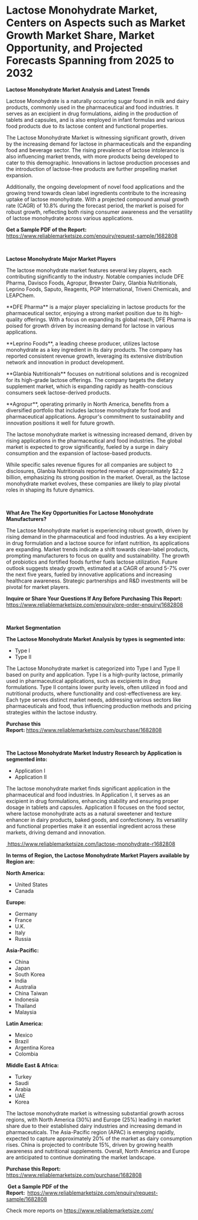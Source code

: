<p><h1>Lactose Monohydrate Market, Centers on Aspects such as Market Growth Market Share, Market Opportunity, and Projected Forecasts Spanning from 2025 to 2032</h1></p><p><strong>Lactose Monohydrate Market Analysis and Latest Trends</strong></p>
<p><p>Lactose Monohydrate is a naturally occurring sugar found in milk and dairy products, commonly used in the pharmaceutical and food industries. It serves as an excipient in drug formulations, aiding in the production of tablets and capsules, and is also employed in infant formulas and various food products due to its lactose content and functional properties. </p><p>The Lactose Monohydrate Market is witnessing significant growth, driven by the increasing demand for lactose in pharmaceuticals and the expanding food and beverage sector. The rising prevalence of lactose intolerance is also influencing market trends, with more products being developed to cater to this demographic. Innovations in lactose production processes and the introduction of lactose-free products are further propelling market expansion.</p><p>Additionally, the ongoing development of novel food applications and the growing trend towards clean label ingredients contribute to the increasing uptake of lactose monohydrate. With a projected compound annual growth rate (CAGR) of 10.8% during the forecast period, the market is poised for robust growth, reflecting both rising consumer awareness and the versatility of lactose monohydrate across various applications.</p></p>
<p><strong>Get a Sample PDF of the Report:&nbsp;</strong> <a href="https://www.reliablemarketsize.com/enquiry/request-sample/1682808?utm_campaign=3248&utm_medium=2&utm_source=Github&utm_content=ia&utm_term=26032025&utm_id=lactose-monohydrate">https://www.reliablemarketsize.com/enquiry/request-sample/1682808</a></p>
<p>&nbsp;</p>
<p><strong>Lactose Monohydrate Major Market Players</strong></p>
<p><p>The lactose monohydrate market features several key players, each contributing significantly to the industry. Notable companies include DFE Pharma, Davisco Foods, Agropur, Brewster Dairy, Glanbia Nutritionals, Leprino Foods, Saputo, Reagents, PGP International, Triveni Chemicals, and LEAPChem.</p><p>**DFE Pharma** is a major player specializing in lactose products for the pharmaceutical sector, enjoying a strong market position due to its high-quality offerings. With a focus on expanding its global reach, DFE Pharma is poised for growth driven by increasing demand for lactose in various applications.</p><p>**Leprino Foods**, a leading cheese producer, utilizes lactose monohydrate as a key ingredient in its dairy products. The company has reported consistent revenue growth, leveraging its extensive distribution network and innovation in product development.</p><p>**Glanbia Nutritionals** focuses on nutritional solutions and is recognized for its high-grade lactose offerings. The company targets the dietary supplement market, which is expanding rapidly as health-conscious consumers seek lactose-derived products.</p><p>**Agropur**, operating primarily in North America, benefits from a diversified portfolio that includes lactose monohydrate for food and pharmaceutical applications. Agropur's commitment to sustainability and innovation positions it well for future growth.</p><p>The lactose monohydrate market is witnessing increased demand, driven by rising applications in the pharmaceutical and food industries. The global market is expected to grow significantly, fueled by a surge in dairy consumption and the expansion of lactose-based products.</p><p>While specific sales revenue figures for all companies are subject to disclosures, Glanbia Nutritionals reported revenue of approximately $2.2 billion, emphasizing its strong position in the market. Overall, as the lactose monohydrate market evolves, these companies are likely to play pivotal roles in shaping its future dynamics.</p></p>
<p>&nbsp;</p>
<p><strong>What Are The Key Opportunities For Lactose Monohydrate Manufacturers?</strong></p>
<p><p>The Lactose Monohydrate market is experiencing robust growth, driven by rising demand in the pharmaceutical and food industries. As a key excipient in drug formulation and a lactose source for infant nutrition, its applications are expanding. Market trends indicate a shift towards clean-label products, prompting manufacturers to focus on quality and sustainability. The growth of probiotics and fortified foods further fuels lactose utilization. Future outlook suggests steady growth, estimated at a CAGR of around 5-7% over the next five years, fueled by innovative applications and increasing healthcare awareness. Strategic partnerships and R&D investments will be pivotal for market players.</p></p>
<p><strong>Inquire or Share Your Questions If Any Before Purchasing This Report:</strong> <a href="https://www.reliablemarketsize.com/enquiry/pre-order-enquiry/1682808?utm_campaign=3248&utm_medium=2&utm_source=Github&utm_content=ia&utm_term=26032025&utm_id=lactose-monohydrate">https://www.reliablemarketsize.com/enquiry/pre-order-enquiry/1682808</a></p>
<p>&nbsp;</p>
<p><strong>Market Segmentation</strong></p>
<p><strong>The Lactose Monohydrate Market Analysis by types is segmented into:</strong></p>
<p><ul><li>Type I</li><li>Type II</li></ul></p>
<p><p>The Lactose Monohydrate market is categorized into Type I and Type II based on purity and application. Type I is a high-purity lactose, primarily used in pharmaceutical applications, such as excipients in drug formulations. Type II contains lower purity levels, often utilized in food and nutritional products, where functionality and cost-effectiveness are key. Each type serves distinct market needs, addressing various sectors like pharmaceuticals and food, thus influencing production methods and pricing strategies within the lactose industry.</p></p>
<p><strong>Purchase this Report:&nbsp;</strong><a href="https://www.reliablemarketsize.com/purchase/1682808?utm_campaign=3248&utm_medium=2&utm_source=Github&utm_content=ia&utm_term=26032025&utm_id=lactose-monohydrate">https://www.reliablemarketsize.com/purchase/1682808</a></p>
<p>&nbsp;</p>
<p><strong>The Lactose Monohydrate Market Industry Research by Application is segmented into:</strong></p>
<p><ul><li>Application I</li><li>Application II</li></ul></p>
<p><p>The lactose monohydrate market finds significant application in the pharmaceutical and food industries. In Application I, it serves as an excipient in drug formulations, enhancing stability and ensuring proper dosage in tablets and capsules. Application II focuses on the food sector, where lactose monohydrate acts as a natural sweetener and texture enhancer in dairy products, baked goods, and confectionery. Its versatility and functional properties make it an essential ingredient across these markets, driving demand and innovation.</p></p>
<p><a href="https://www.reliablemarketsize.com/lactose-monohydrate-r1682808?utm_campaign=3248&utm_medium=2&utm_source=Github&utm_content=ia&utm_term=26032025&utm_id=lactose-monohydrate">&nbsp;https://www.reliablemarketsize.com/lactose-monohydrate-r1682808</a></p>
<p><strong>In terms of Region, the Lactose Monohydrate Market Players available by Region are:</strong></p>
<p>
    <p> <strong> North America: </strong>
        <ul>
            <li>United States</li>
            <li>Canada</li>
        </ul>
        </p> 
    <p> <strong> Europe: </strong>
        <ul>
            <li>Germany</li>
            <li>France</li>
            <li>U.K.</li>
            <li>Italy</li>
            <li>Russia</li>
        </ul>
        </p> 
    <p> <strong> Asia-Pacific: </strong>
        <ul>
            <li>China</li>
            <li>Japan</li>
            <li>South Korea</li>
            <li>India</li>
            <li>Australia</li>
            <li>China Taiwan</li>
            <li>Indonesia</li>
            <li>Thailand</li>
            <li>Malaysia</li>
        </ul>
        </p> 
    <p> <strong> Latin America: </strong>
        <ul>
            <li>Mexico</li>
            <li>Brazil</li>
            <li>Argentina Korea</li>
            <li>Colombia</li>
        </ul>
        </p> 
    <p> <strong> Middle East & Africa: </strong>
        <ul>
            <li>Turkey</li>
            <li>Saudi</li>
            <li>Arabia</li>
            <li>UAE</li>
            <li>Korea</li>
        </ul>
    </p>
    </p>
<p><p>The lactose monohydrate market is witnessing substantial growth across regions, with North America (30%) and Europe (25%) leading in market share due to their established dairy industries and increasing demand in pharmaceuticals. The Asia-Pacific region (APAC) is emerging rapidly, expected to capture approximately 20% of the market as dairy consumption rises. China is projected to contribute 15%, driven by growing health awareness and nutritional supplements. Overall, North America and Europe are anticipated to continue dominating the market landscape.</p></p>
<p><strong>Purchase this Report: </strong><a href="https://www.reliablemarketsize.com/purchase/1682808?utm_campaign=3248&utm_medium=2&utm_source=Github&utm_content=ia&utm_term=26032025&utm_id=lactose-monohydrate">https://www.reliablemarketsize.com/purchase/1682808</a></p>
<p>&nbsp;<strong>Get a Sample PDF of the Report:&nbsp;&nbsp;</strong><a href="https://www.reliablemarketsize.com/enquiry/request-sample/1682808?utm_campaign=3248&utm_medium=2&utm_source=Github&utm_content=ia&utm_term=26032025&utm_id=lactose-monohydrate">https://www.reliablemarketsize.com/enquiry/request-sample/1682808</a></p>
<p><strong></strong></p>
<p>Check more reports on <a href="https://www.reliablemarketsize.com/?utm_campaign=3248&utm_medium=2&utm_source=Github&utm_content=ia&utm_term=26032025&utm_id=lactose-monohydrate">https://www.reliablemarketsize.com/</a></p>